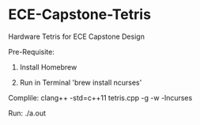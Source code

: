 # ECE-Capstone-Tetris
Hardware Tetris for ECE Capstone Design

Pre-Requisite: 

1. Install Homebrew

2. Run in Terminal 'brew install ncurses'

Complile:  clang++ -std=c++11 tetris.cpp -g -w -lncurses

Run: ./a.out
